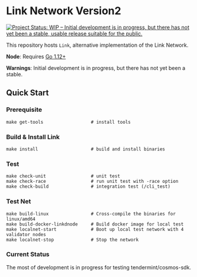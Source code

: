 # Link Network Version2

[![Project Status: WIP – Initial development is in progress, but there has not yet been a stable, usable release suitable for the public.](https://www.repostatus.org/badges/latest/wip.svg)](https://www.repostatus.org/#wip)

This repository hosts `Link`, alternative implementation of the Link Network.

**Node**: Requires [Go 1.12+](https://golang.org/dl/)

**Warnings**: Initial development is in progress, but there has not yet been a stable.

## Quick Start

### Prerequisite
```
make get-tools                  # install tools
```
### Build & Install Link
```
make install                    # build and install binaries
```

### Test
```
make check-unit                 # unit test
make check-race                 # run unit test with -race option
make check-build                # integration test (/cli_test)
```

### Test Net
```
make build-linux                # Cross-compile the binaries for linux/amd64
make build-docker-linkdnode     # Build docker image for local test
make localnet-start             # Boot up local test network with 4 validator nodes
make localnet-stop              # Stop the network
```


### Current Status
The most of development is in progress for testing tendermint/cosmos-sdk.
